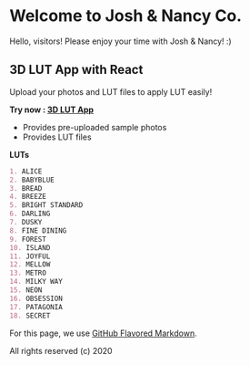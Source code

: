 # Welcome to Josh & Nancy Co.

Hello, visitors! Please enjoy your time with Josh & Nancy! :)

## 3D LUT App with React

Upload your photos and LUT files to apply LUT easily!

**Try now : [3D LUT App](https://joshandnancy.github.io/3d-lut-react/)**

- Provides pre-uploaded sample photos
- Provides LUT files

**LUTs**
```markdown
1. ALICE
2. BABYBLUE
3. BREAD
4. BREEZE
5. BRIGHT STANDARD
6. DARLING
7. DUSKY
8. FINE DINING
9. FOREST
10. ISLAND
11. JOYFUL
12. MELLOW
13. METRO
14. MILKY WAY
15. NEON
16. OBSESSION
17. PATAGONIA
18. SECRET

```

For this page, we use [GitHub Flavored Markdown](https://guides.github.com/features/mastering-markdown/).

All rights reserved (c) 2020

